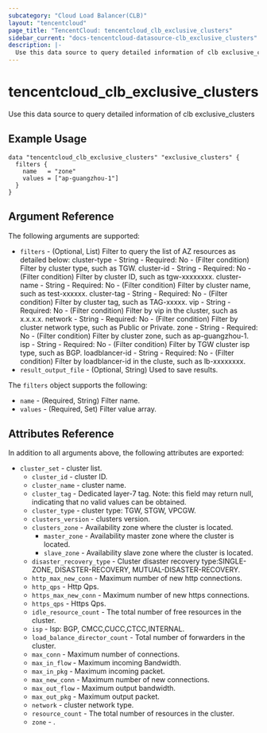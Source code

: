 ```yaml
---
subcategory: "Cloud Load Balancer(CLB)"
layout: "tencentcloud"
page_title: "TencentCloud: tencentcloud_clb_exclusive_clusters"
sidebar_current: "docs-tencentcloud-datasource-clb_exclusive_clusters"
description: |-
  Use this data source to query detailed information of clb exclusive_clusters
---
```


# tencentcloud_clb_exclusive_clusters

Use this data source to query detailed information of clb exclusive_clusters

## Example Usage

```hcl
data "tencentcloud_clb_exclusive_clusters" "exclusive_clusters" {
  filters {
    name   = "zone"
    values = ["ap-guangzhou-1"]
  }
}
```

## Argument Reference

The following arguments are supported:

* `filters` - (Optional, List) Filter to query the list of AZ resources as detailed below: cluster-type - String - Required: No - (Filter condition) Filter by cluster type, such as TGW. cluster-id - String - Required: No - (Filter condition) Filter by cluster ID, such as tgw-xxxxxxxx. cluster-name - String - Required: No - (Filter condition) Filter by cluster name, such as test-xxxxxx. cluster-tag - String - Required: No - (Filter condition) Filter by cluster tag, such as TAG-xxxxx. vip - String - Required: No - (Filter condition) Filter by vip in the cluster, such as x.x.x.x. network - String - Required: No - (Filter condition) Filter by cluster network type, such as Public or Private. zone - String - Required: No - (Filter condition) Filter by cluster zone, such as ap-guangzhou-1. isp - String - Required: No - (Filter condition) Filter by TGW cluster isp type, such as BGP. loadblancer-id - String - Required: No - (Filter condition) Filter by loadblancer-id in the cluste, such as lb-xxxxxxxx.
* `result_output_file` - (Optional, String) Used to save results.

The `filters` object supports the following:

* `name` - (Required, String) Filter name.
* `values` - (Required, Set) Filter value array.

## Attributes Reference

In addition to all arguments above, the following attributes are exported:

* `cluster_set` - cluster list.
  * `cluster_id` - cluster ID.
  * `cluster_name` - cluster name.
  * `cluster_tag` - Dedicated layer-7 tag. Note: this field may return null, indicating that no valid values can be obtained.
  * `cluster_type` - cluster type: TGW, STGW, VPCGW.
  * `clusters_version` - clusters version.
  * `clusters_zone` - Availability zone where the cluster is located.
    * `master_zone` - Availability master zone where the cluster is located.
    * `slave_zone` - Availability slave zone where the cluster is located.
  * `disaster_recovery_type` - Cluster disaster recovery type:SINGLE-ZONE, DISASTER-RECOVERY, MUTUAL-DISASTER-RECOVERY.
  * `http_max_new_conn` - Maximum number of new http connections.
  * `http_qps` - Http Qps.
  * `https_max_new_conn` - Maximum number of new https connections.
  * `https_qps` - Https Qps.
  * `idle_resource_count` - The total number of free resources in the cluster.
  * `isp` - Isp: BGP, CMCC,CUCC,CTCC,INTERNAL.
  * `load_balance_director_count` - Total number of forwarders in the cluster.
  * `max_conn` - Maximum number of connections.
  * `max_in_flow` - Maximum incoming Bandwidth.
  * `max_in_pkg` - Maximum incoming packet.
  * `max_new_conn` - Maximum number of new connections.
  * `max_out_flow` - Maximum output bandwidth.
  * `max_out_pkg` - Maximum output packet.
  * `network` - cluster network type.
  * `resource_count` - The total number of resources in the cluster.
  * `zone` - .


